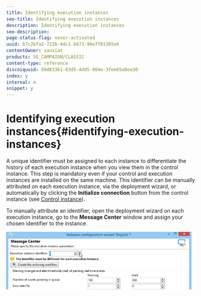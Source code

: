 ```yaml
---
title: Identifying execution instances
seo-title: Identifying execution instances
description: Identifying execution instances
seo-description: 
page-status-flag: never-activated
uuid: b7c2bfa2-723b-4dc1-b673-96e7f81305e0
contentOwner: sauviat
products: SG_CAMPAIGN/CLASSIC
content-type: reference
discoiquuid: 89d83361-83d5-4dd5-904e-3fee65a0ea30
index: y
internal: n
snippet: y
---
```


# Identifying execution instances{#identifying-execution-instances}

A unique identifier must be assigned to each instance to differentiate the history of each execution instance when you view them in the control instance. This step is mandatory even if your control and execution instances are installed on the same machine. This identifier can be manually attributed on each execution instance, via the deployment wizard, or automatically by clicking the **Initialize connection** button from the control instance (see [Control instance](../../message-center/using/identifying-execution-instances.md#control-instance)).

To manually attribute an identifier, open the deployment wizard on each execution instance, go to the **Message Center** window and assign your chosen identifier to the instance.

![](assets/messagecenter_id_execinstance_001.png)

